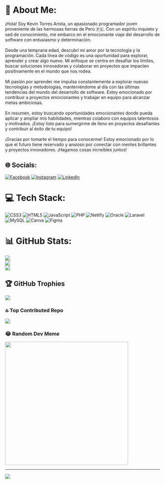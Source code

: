 # 💫 About Me:
¡Hola! Soy Kevin Torres Arista, un apasionado programador joven proveniente de las hermosas tierras de Perú 🇵🇪. Con un espíritu inquieto y sed de conocimiento, me embarco en el emocionante viaje del desarrollo de software con entusiasmo y determinación.<br><br>Desde una temprana edad, descubrí mi amor por la tecnología y la programación. Cada línea de código es una oportunidad para explorar, aprender y crear algo nuevo. Mi enfoque se centra en desafiar los límites, buscar soluciones innovadoras y colaborar en proyectos que impacten positivamente en el mundo que nos rodea.<br><br>Mi pasión por aprender me impulsa constantemente a explorar nuevas tecnologías y metodologías, manteniéndome al día con las últimas tendencias del mundo del desarrollo de software. Estoy emocionado por contribuir a proyectos emocionantes y trabajar en equipo para alcanzar metas ambiciosas.<br><br>En resumen, estoy buscando oportunidades emocionantes donde pueda aplicar y ampliar mis habilidades, mientras colaboro con equipos talentosos y motivados. ¡Estoy listo para sumergirme de lleno en proyectos desafiantes y contribuir al éxito de tu equipo!<br><br>¡Gracias por tomarte el tiempo para conocerme! Estoy emocionado por lo que el futuro tiene reservado y ansioso por conectar con mentes brillantes y proyectos innovadores. ¡Hagamos cosas increíbles juntos!


## 🌐 Socials:
[![Facebook](https://img.shields.io/badge/Facebook-%231877F2.svg?logo=Facebook&logoColor=white)](https://facebook.com/https://www.facebook.com/kevin.oruevargas/) [![Instagram](https://img.shields.io/badge/Instagram-%23E4405F.svg?logo=Instagram&logoColor=white)](https://instagram.com/https://www.instagram.com/kevin_tav24/) [![LinkedIn](https://img.shields.io/badge/LinkedIn-%230077B5.svg?logo=linkedin&logoColor=white)](https://linkedin.com/in/https://www.linkedin.com/in/kevin-torres-arista-417b1a17a/) 

# 💻 Tech Stack:
![CSS3](https://img.shields.io/badge/css3-%231572B6.svg?style=for-the-badge&logo=css3&logoColor=white) ![HTML5](https://img.shields.io/badge/html5-%23E34F26.svg?style=for-the-badge&logo=html5&logoColor=white) ![JavaScript](https://img.shields.io/badge/javascript-%23323330.svg?style=for-the-badge&logo=javascript&logoColor=%23F7DF1E) ![PHP](https://img.shields.io/badge/php-%23777BB4.svg?style=for-the-badge&logo=php&logoColor=white) ![Netlify](https://img.shields.io/badge/netlify-%23000000.svg?style=for-the-badge&logo=netlify&logoColor=#00C7B7) ![Oracle](https://img.shields.io/badge/Oracle-F80000?style=for-the-badge&logo=oracle&logoColor=white) ![Laravel](https://img.shields.io/badge/laravel-%23FF2D20.svg?style=for-the-badge&logo=laravel&logoColor=white) ![MySQL](https://img.shields.io/badge/mysql-%2300000f.svg?style=for-the-badge&logo=mysql&logoColor=white) ![Canva](https://img.shields.io/badge/Canva-%2300C4CC.svg?style=for-the-badge&logo=Canva&logoColor=white) ![Figma](https://img.shields.io/badge/figma-%23F24E1E.svg?style=for-the-badge&logo=figma&logoColor=white)
# 📊 GitHub Stats:
![](https://github-readme-stats.vercel.app/api?username=arista99&theme=tokyonight&hide_border=false&include_all_commits=false&count_private=false)<br/>
![](https://github-readme-streak-stats.herokuapp.com/?user=arista99&theme=tokyonight&hide_border=false)<br/>
![](https://github-readme-stats.vercel.app/api/top-langs/?username=arista99&theme=tokyonight&hide_border=false&include_all_commits=false&count_private=false&layout=compact)

## 🏆 GitHub Trophies
![](https://github-profile-trophy.vercel.app/?username=arista99&theme=radical&no-frame=false&no-bg=true&margin-w=4)

### 🔝 Top Contributed Repo
![](https://github-contributor-stats.vercel.app/api?username=arista99&limit=5&theme=tokyonight&combine_all_yearly_contributions=true)

### 😂 Random Dev Meme
<img src='https://randommeme-five.vercel.app/' style="height: 400px;"/>

---
[![](https://visitcount.itsvg.in/api?id=arista99&icon=0&color=0)](https://visitcount.itsvg.in)

<!-- Proudly created with GPRM ( https://gprm.itsvg.in ) -->
